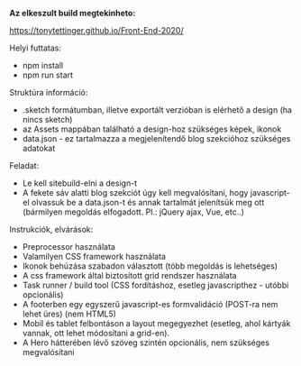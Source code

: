 **Az elkeszult build megtekinheto:**

https://tonytettinger.github.io/Front-End-2020/

  Helyi futtatas:
  
- npm install
- npm run start

Struktúra információ:

- .sketch formátumban, illetve exportált verzióban is elérhető a design (ha nincs sketch)
- az Assets mappában található a design-hoz szükséges képek, ikonok
- data.json - ez tartalmazza a megjelenítendő blog szekcióhoz szükséges adatokat


Feladat:

- Le kell sitebuild-elni a design-t
- A fekete sáv alatti blog szekciót úgy kell megvalósítani, hogy javascript-el olvassuk be a data.json-t és annak tartalmát jelenítsük meg ott (bármilyen megoldás elfogadott. Pl.: jQuery ajax, Vue, etc..)


Instrukciók, elvárások:

- Preprocessor használata
- Valamilyen CSS framework használata
- Ikonok behúzása szabadon választott (több megoldás is lehetséges)
- A css framework által biztosított grid rendszer használata
- Task runner / build tool (CSS fordításhoz, esetleg javascripthez - utóbbi opcionális)
- A footerben egy egyszerű javascript-es formvalidáció (POST-ra nem lehet üres) (nem HTML5)
- Mobil és tablet felbontáson a layout megegyezhet (esetleg, ahol kártyák vannak, ott lehet módosítani a grid-en).
- A Hero hátterében lévő szöveg szintén opcionális, nem szükséges megvalósítani
